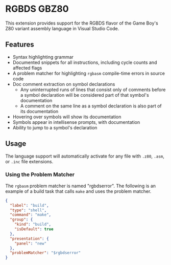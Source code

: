 # RGBDS GBZ80

This extension provides support for the RGBDS flavor of the Game Boy's Z80 variant assembly language in Visual Studio Code.

## Features

- Syntax highlighting grammar
- Documented snippets for all instructions, including cycle counts and affected flags
- A problem matcher for highlighting `rgbasm` compile-time errors in source code
- Doc comment extraction on symbol declarations
  - Any uninterrupted runs of lines that consist only of comments before a symbol declaration will be considered part of that symbol's documentation
  - A comment on the same line as a symbol declaration is also part of its documentation
- Hovering over symbols will show its documentation
- Symbols appear in intellisense prompts, with documentation
- Ability to jump to a symbol's declaration

## Usage

The language support will automatically activate for any file with `.z80`, `.asm`, or `.inc` file extensions.

### Using the Problem Matcher

The `rgbasm` problem matcher is named "rgbdserror". The following is an example of a build task that calls `make` and uses the problem matcher.

```JSON
{
  "label": "build",
  "type": "shell",
  "command": "make",
  "group": {
    "kind": "build",
    "isDefault": true
  },
  "presentation": {
    "panel": "new"
  },
  "problemMatcher": "$rgbdserror"
}
```
